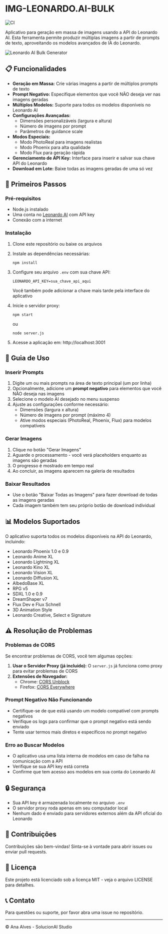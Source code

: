 # IMG-LEONARDO.AI-BULK

![CI](https://github.com/<user>/img-leonardo.ai-bulk/actions/workflows/ci.yml/badge.svg)

Aplicativo para geração em massa de imagens usando a API do Leonardo AI. Esta ferramenta permite produzir múltiplas imagens a partir de prompts de texto, aproveitando os modelos avançados de IA do Leonardo.

![Leonardo AI Bulk Generator](https://leonardo.ai/static/logo-7a60a3e0b6b3d0fa411630a9ec6cc172.svg)

## 📋 Funcionalidades

- **Geração em Massa:** Crie várias imagens a partir de múltiplos prompts de texto
- **Prompt Negativo:** Especifique elementos que você NÃO deseja ver nas imagens geradas
- **Múltiplos Modelos:** Suporte para todos os modelos disponíveis no Leonardo AI
- **Configurações Avançadas:**
  - Dimensões personalizáveis (largura e altura)
  - Número de imagens por prompt
  - Parâmetros de guidance scale
- **Modos Especiais:**
  - Modo PhotoReal para imagens realistas
  - Modo Phoenix para alta qualidade
  - Modo Flux para geração rápida
- **Gerenciamento de API Key:** Interface para inserir e salvar sua chave API do Leonardo
- **Download em Lote:** Baixe todas as imagens geradas de uma só vez

## 🚀 Primeiros Passos

### Pré-requisitos

- Node.js instalado
- Uma conta no [Leonardo AI](https://leonardo.ai) com API key
- Conexão com a internet

### Instalação

1. Clone este repositório ou baixe os arquivos
2. Instale as dependências necessárias:
   ```
   npm install
   ```
3. Configure seu arquivo `.env` com sua chave API:
   ```
   LEONARDO_API_KEY=sua_chave_api_aqui
   ```
   Você também pode adicionar a chave mais tarde pela interface do aplicativo

4. Inicie o servidor proxy:
   ```
   npm start
   ```
   ou
   ```
   node server.js
   ```

5. Acesse a aplicação em: http://localhost:3001

## 🔧 Guia de Uso

### Inserir Prompts

1. Digite um ou mais prompts na área de texto principal (um por linha)
2. Opcionalmente, adicione um **prompt negativo** para elementos que você NÃO deseja nas imagens
3. Selecione o modelo AI desejado no menu suspenso 
4. Ajuste as configurações conforme necessário:
   - Dimensões (largura x altura)
   - Número de imagens por prompt (máximo 4)
   - Ative modos especiais (PhotoReal, Phoenix, Flux) para modelos compatíveis

### Gerar Imagens

1. Clique no botão "Gerar Imagens"
2. Aguarde o processamento - você verá placeholders enquanto as imagens são geradas
3. O progresso é mostrado em tempo real
4. Ao concluir, as imagens aparecem na galeria de resultados

### Baixar Resultados

- Use o botão "Baixar Todas as Imagens" para fazer download de todas as imagens geradas
- Cada imagem também tem seu próprio botão de download individual

## 📊 Modelos Suportados

O aplicativo suporta todos os modelos disponíveis na API do Leonardo, incluindo:

- Leonardo Phoenix 1.0 e 0.9
- Leonardo Anime XL
- Leonardo Lightning XL
- Leonardo Kino XL
- Leonardo Vision XL
- Leonardo Diffusion XL
- AlbedoBase XL
- RPG v5
- SDXL 1.0 e 0.9
- DreamShaper v7
- Flux Dev e Flux Schnell
- 3D Animation Style
- Leonardo Creative, Select e Signature

## ⚠️ Resolução de Problemas

### Problemas de CORS

Se encontrar problemas de CORS, você tem algumas opções:

1. **Usar o Servidor Proxy (já incluído):** O `server.js` já funciona como proxy para evitar problemas de CORS
2. **Extensões de Navegador:**
   - Chrome: [CORS Unblock](https://chrome.google.com/webstore/detail/cors-unblock/lfhmikememgdcahcdlaciloancbhjino)
   - Firefox: [CORS Everywhere](https://addons.mozilla.org/pt-BR/firefox/addon/cors-everywhere/)

### Prompt Negativo Não Funcionando

- Certifique-se de que está usando um modelo compatível com prompts negativos
- Verifique os logs para confirmar que o prompt negativo está sendo enviado
- Tente usar termos mais diretos e específicos no prompt negativo

### Erro ao Buscar Modelos

- O aplicativo usa uma lista interna de modelos em caso de falha na comunicação com a API
- Verifique se sua API key está correta
- Confirme que tem acesso aos modelos em sua conta do Leonardo AI

## 🔒 Segurança

- Sua API key é armazenada localmente no arquivo `.env`
- O servidor proxy roda apenas em seu computador local
- Nenhum dado é enviado para servidores externos além da API oficial do Leonardo

## 🤝 Contribuições

Contribuições são bem-vindas! Sinta-se à vontade para abrir issues ou enviar pull requests.

## 📄 Licença

Este projeto está licenciado sob a licença MIT - veja o arquivo LICENSE para detalhes.

## 📞 Contato

Para questões ou suporte, por favor abra uma issue no repositório.

---

© Ana Alves - SolucionAI Studio 